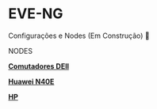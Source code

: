 # EVE-NG
Configurações e Nodes (Em Construção) :wrench:

NODES

**[Comutadores DEll](https://drive.google.com/file/d/1SRVqRzq5fSxtLAknT-VMRST7GqEHuSwg/view?usp=drive_link)**

**[Huawei N40E](https://drive.google.com/file/d/1DiQMdPePMrsiFEcLz52ypzo4UnQxqSrN/view?usp=drive_link)**

**[HP](https://drive.google.com/file/d/1izBP1vN0IoTbYR67MRkb2BbI0MFrz0Yv/view?usp=drive_link)**

